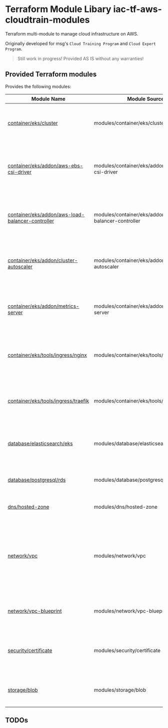 # Terraform Module Libary iac-tf-aws-cloudtrain-modules

Terraform multi-module to manage cloud infrastructure on AWS.

Originally developed for msg's `Cloud Training Program` and `Cloud Expert Program`.

> Still work in progress! Provided AS IS without any warranties!

## Provided Terraform modules

Provides the following modules:

| Module Name                                                                                                            | Module Source                                            | Description                                                                                                                                                        |
|------------------------------------------------------------------------------------------------------------------------|----------------------------------------------------------|--------------------------------------------------------------------------------------------------------------------------------------------------------------------|
| [container/eks/cluster](modules/container/eks/cluster/README.md)                                                       | modules/container/eks/cluster                            | Creates an AWS EKS cluster with EKS-managed node groups                                                                                                            | 
| [container/eks/addon/aws-ebs-csi-driver](modules/container/eks/addon/aws-ebs-csi-driver/README.md)                     | modules/container/eks/addon/aws-ebs-csi-driver           | Installs the [Amazon EBS CSI driver as an Amazon EKS add-on](https://docs.aws.amazon.com/eks/latest/userguide/managing-ebs-csi.html) on any given AWS EKS cluster. | 
| [container/eks/addon/aws-load-balancer-controller](modules/container/eks/addon/aws-load-balancer-controller/README.md) | modules/container/eks/addon/aws-load-balancer-controller | Installs the [AWS Load Balancer Controller](https://docs.aws.amazon.com/eks/latest/userguide/aws-load-balancer-controller.html) on any given AWS EKS cluster.      | 
| [container/eks/addon/cluster-autoscaler](modules/container/eks/addon/cluster-autoscaler/README.md)                     | modules/container/eks/addon/cluster-autoscaler           | Installs the [Kubernetes Cluster Autoscaler](https://github.com/kubernetes/autoscaler/tree/master/cluster-autoscaler) on any given AWS EKS cluster.                | 
| [container/eks/addon/metrics-server](modules/container/eks/addon/metrics-server/README.md)                             | modules/container/eks/addon/metrics-server               | Installs the [Kubernetes Metrics Server](https://github.com/kubernetes-sigs/metrics-server) on any given AWS EKS cluster.                                          | 
| [container/eks/tools/ingress/nginx](modules/container/eks/tools/ingress/nginx/README.md)                               | modules/container/eks/tools/ingress/nginx                | Installs the [NGinX Ingress Controller](https://kubernetes.github.io/ingress-nginx/) on any given AWS EKS cluster.                                                 | 
| [container/eks/tools/ingress/traefik](modules/container/eks/tools/ingress/traefik/README.md)                           | modules/container/eks/tools/ingress/traefik              | Installs the Traefik Ingress Controller on any given AWS EKS cluster.                                                                                              | 
| [database/elasticsearch/eks](modules/database/elasticsearch/eks/README.md)                                             | modules/database/elasticsearch/eks                       | Provision an Elasticsearch cluster on any given AWS EKS cluster.                                                                                                   | 
| [database/postgresql/rds](modules/database/postgresql/rds/README.md)                                                   | modules/database/postgresql/rds                          | Provisions a PostgreSQL instance managed by AWS RDS.                                                                                                               | 
| [dns/hosted-zone](modules/dns/hosted-zone/README.md)                                                                   | modules/dns/hosted-zone                                  | Sets up a Route53 hosted zone.                                                                                                                                     | 
| [network/vpc](modules/network/vpc/README.md)                                                                           | modules/network/vpc                                      | Creates a VPC spanning the given number of availability zones with the given stack of subnets per availability zone.                                               | 
| [network/vpc-blueprint](modules/network/vpc-blueprint/README.md)                                                       | modules/network/vpc-blueprint                            | Creates a reference VPC based on a VPC blueprint.                                                                                                                  | 
| [security/certificate](modules/security/certificate/README.md)                                                         | modules/security/certificate                            | Creates a TLS certificate managed by AWS Certificate Manager.                                                                                                      | 
| [storage/blob](modules/storage/blob/README.md)                                                      | modules/storage/blob                            | Creates a S3 bucket supposed to be used for blob storage.                                                                                                          | 

## TODOs

